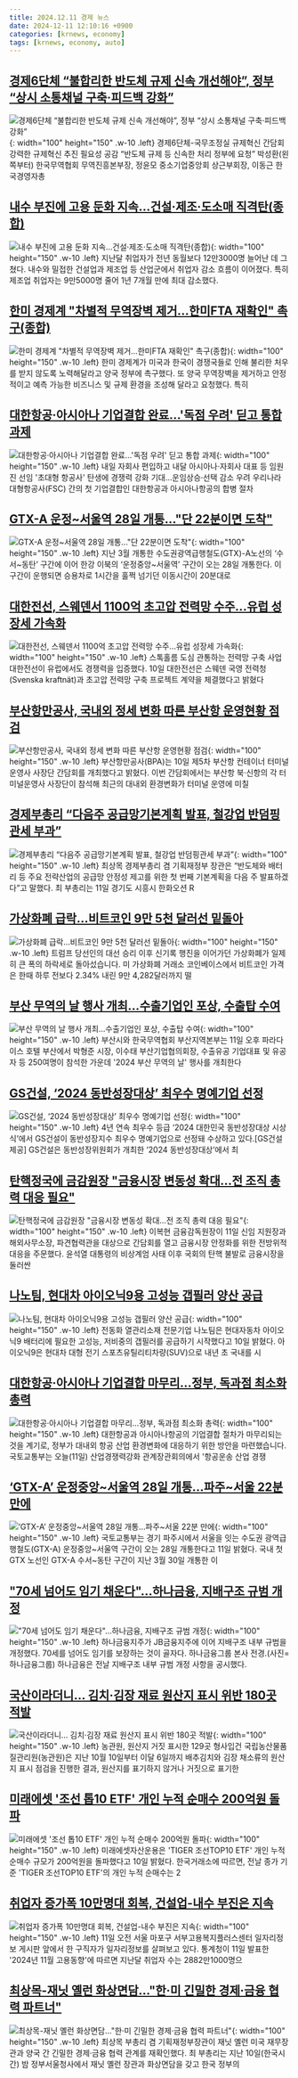 ```yaml
---
title: 2024.12.11 경제 뉴스
date: 2024-12-11 12:10:16 +0900
categories: [krnews, economy]
tags: [krnews, economy, auto]
---
```

## [경제6단체 “불합리한 반도체 규제 신속 개선해야”, 정부 “상시 소통채널 구축·피드백 강화”](https://n.news.naver.com/mnews/article/016/0002400438)

![경제6단체 “불합리한 반도체 규제 신속 개선해야”, 정부 “상시 소통채널 구축·피드백 강화”](https://mimgnews.pstatic.net/image/origin/016/2024/12/11/2400438.jpg?type=nf220_150){: width="100" height="150" .w-10 .left}
경제6단체-국무조정실 규제혁신 간담회 강력한 규제혁신 추진 필요성 공감 “반도체 규제 등 신속한 처리 정부에 요청” 박성환(왼쪽부터) 한국무역협회 무역진흥본부장, 정윤모 중소기업중앙회 상근부회장, 이동근 한국경영자총

## [내수 부진에 고용 둔화 지속…건설·제조·도소매 직격탄(종합)](https://n.news.naver.com/mnews/article/277/0005515289)

![내수 부진에 고용 둔화 지속…건설·제조·도소매 직격탄(종합)](https://mimgnews.pstatic.net/image/origin/277/2024/12/11/5515289.jpg?type=nf220_150){: width="100" height="150" .w-10 .left}
지난달 취업자가 전년 동월보다 12만3000명 늘어난 데 그쳤다. 내수와 밀접한 건설업과 제조업 등 산업군에서 취업자 감소 흐름이 이어졌다. 특히 제조업 취업자는 9만5000명 줄어 1년 7개월 만에 최대 감소했다.

## [한미 경제계 "차별적 무역장벽 제거…한미FTA 재확인" 촉구(종합)](https://n.news.naver.com/mnews/article/018/0005903601)

![한미 경제계 "차별적 무역장벽 제거…한미FTA 재확인" 촉구(종합)](https://mimgnews.pstatic.net/image/origin/018/2024/12/11/5903601.jpg?type=nf220_150){: width="100" height="150" .w-10 .left}
한미 경제계가 미국과 한국이 경쟁국들로 인해 불리한 처우를 받지 않도록 노력해달라고 양국 정부에 촉구했다. 또 양국 무역장벽을 제거하고 안정적이고 예측 가능한 비즈니스 및 규제 환경을 조성해 달라고 요청했다. 특히

## [대한항공·아시아나 기업결합 완료…'독점 우려' 딛고 통합 과제](https://n.news.naver.com/mnews/article/001/0015098340)

![대한항공·아시아나 기업결합 완료…'독점 우려' 딛고 통합 과제](https://mimgnews.pstatic.net/image/origin/001/2024/12/11/15098340.jpg?type=nf220_150){: width="100" height="150" .w-10 .left}
내일 자회사 편입하고 내달 아시아나·자회사 대표 등 임원진 선임 '초대형 항공사' 탄생에 경쟁력 강화 기대…운임상승·선택 감소 우려 우리나라 대형항공사(FSC) 간의 첫 기업결합인 대한항공과 아시아나항공의 합병 절차

## [GTX-A 운정~서울역 28일 개통..."단 22분이면 도착"](https://n.news.naver.com/mnews/article/025/0003407036)

![GTX-A 운정~서울역 28일 개통..."단 22분이면 도착"](https://mimgnews.pstatic.net/image/origin/025/2024/12/11/3407036.jpg?type=nf220_150){: width="100" height="150" .w-10 .left}
지난 3월 개통한 수도권광역급행철도(GTX)-A노선의 ‘수서~동탄’ 구간에 이어 한강 이북의 ‘운정중앙~서울역’ 구간이 오는 28일 개통한다. 이 구간이 운행되면 승용차로 1시간을 훌쩍 넘기던 이동시간이 20분대로

## [대한전선, 스웨덴서 1100억 초고압 전력망 수주...유럽 성장세 가속화](https://n.news.naver.com/mnews/article/009/0005411195)

![대한전선, 스웨덴서 1100억 초고압 전력망 수주...유럽 성장세 가속화](https://mimgnews.pstatic.net/image/origin/009/2024/12/10/5411195.jpg?type=nf220_150){: width="100" height="150" .w-10 .left}
스톡홀름 도심 관통하는 전력망 구축 사업 대한전선이 유럽에서도 경쟁력을 입증했다. 10일 대한전선은 스웨덴 국영 전력청(Svenska kraftnät)과 초고압 전력망 구축 프로젝트 계약을 체결했다고 밝혔다

## [부산항만공사, 국내외 정세 변화 따른 부산항 운영현황 점검](https://n.news.naver.com/mnews/article/421/0007959272)

![부산항만공사, 국내외 정세 변화 따른 부산항 운영현황 점검](https://mimgnews.pstatic.net/image/origin/421/2024/12/10/7959272.jpg?type=nf220_150){: width="100" height="150" .w-10 .left}
부산항만공사(BPA)는 10일 제5차 부산항 컨테이너 터미널 운영사 사장단 간담회를 개최했다고 밝혔다. 이번 간담회에서는 부산항 북·신항의 각 터미널운영사 사장단이 참석해 최근의 대내외 환경변화가 터미널 운영에 미칠

## [경제부총리 “다음주 공급망기본계획 발표, 철강업 반덤핑관세 부과”](https://n.news.naver.com/mnews/article/277/0005515278)

![경제부총리 “다음주 공급망기본계획 발표, 철강업 반덤핑관세 부과”](https://mimgnews.pstatic.net/image/origin/277/2024/12/11/5515278.jpg?type=nf220_150){: width="100" height="150" .w-10 .left}
최상목 경제부총리 겸 기획재정부 장관은 “반도체와 배터리 등 주요 전략산업의 공급망 안정성 제고를 위한 첫 번째 기본계획을 다음 주 발표하겠다”고 말했다. 최 부총리는 11일 경기도 시흥시 한화오션 R

## [가상화폐 급락...비트코인 9만 5천 달러선 밑돌아](https://n.news.naver.com/mnews/article/052/0002126088)

![가상화폐 급락...비트코인 9만 5천 달러선 밑돌아](https://mimgnews.pstatic.net/image/origin/052/2024/12/11/2126088.jpg?type=nf220_150){: width="100" height="150" .w-10 .left}
트럼프 당선인의 대선 승리 이후 신기록 행진을 이어가던 가상화폐가 일제히 큰 폭의 하락세로 돌아섰습니다. 미 가상화폐 거래소 코인베이스에서 비트코인 가격은 한때 하루 전보다 2.34% 내린 9만 4,282달러까지 떨

## [부산 무역의 날 행사 개최…수출기업인 포상, 수출탑 수여](https://n.news.naver.com/mnews/article/014/0005280488)

![부산 무역의 날 행사 개최…수출기업인 포상, 수출탑 수여](https://mimgnews.pstatic.net/image/origin/014/2024/12/11/5280488.jpg?type=nf220_150){: width="100" height="150" .w-10 .left}
부산시와 한국무역협회 부산지역본부는 11일 오후 파라다이스 호텔 부산에서 박형준 시장, 이수태 부산기업협의회장, 수출유공 기업대표 및 유공자 등 250여명이 참석한 가운데 '2024 부산 무역의 날' 행사를 개최한다

## [GS건설, ‘2024 동반성장대상’ 최우수 명예기업 선정](https://n.news.naver.com/mnews/article/016/0002400479)

![GS건설, ‘2024 동반성장대상’ 최우수 명예기업 선정](https://mimgnews.pstatic.net/image/origin/016/2024/12/11/2400479.jpg?type=nf220_150){: width="100" height="150" .w-10 .left}
4년 연속 최우수 등급 ‘2024 대한민국 동반성장대상 시상식’에서 GS건설이 동반성장지수 최우수 명예기업으로 선정돼 수상하고 있다.[GS건설 제공] GS건설은 동반성장위원회가 개최한 ‘2024 동반성장대상’에서 최

## [탄핵정국에 금감원장 "금융시장 변동성 확대…전 조직 총력 대응 필요"](https://n.news.naver.com/mnews/article/277/0005515302)

![탄핵정국에 금감원장 "금융시장 변동성 확대…전 조직 총력 대응 필요"](https://mimgnews.pstatic.net/image/origin/277/2024/12/11/5515302.jpg?type=nf220_150){: width="100" height="150" .w-10 .left}
이복현 금융감독원장이 11일 신임 지원장과 해외사무소장, 파견협력관을 대상으로 간담회를 열고 금융시장 안정화를 위한 전방위적 대응을 주문했다. 윤석열 대통령의 비상계엄 사태 이후 국회의 탄핵 불발로 금융시장을 둘러싼

## [나노팀, 현대차 아이오닉9용 고성능 갭필러 양산 공급](https://n.news.naver.com/mnews/article/003/0012953223)

![나노팀, 현대차 아이오닉9용 고성능 갭필러 양산 공급](https://mimgnews.pstatic.net/image/origin/003/2024/12/10/12953223.jpg?type=nf220_150){: width="100" height="150" .w-10 .left}
전동화 열관리소재 전문기업 나노팀은 현대자동차 아이오닉9 배터리에 필요한 고성능, 저비중의 갭필러를 공급하기 시작했다고 10일 밝혔다. 아이오닉9은 현대차 대형 전기 스포츠유틸리티차량(SUV)으로 내년 초 국내를 시

## [대한항공·아시아나 기업결합 마무리…정부, 독과점 최소화 총력](https://n.news.naver.com/mnews/article/374/0000415119)

![대한항공·아시아나 기업결합 마무리…정부, 독과점 최소화 총력](https://mimgnews.pstatic.net/image/origin/374/2024/12/11/415119.jpg?type=nf220_150){: width="100" height="150" .w-10 .left}
대한항공과 아시아나항공의 기업결합 절차가 마무리되는 것을 계기로, 정부가 대내외 항공 산업 환경변화에 대응하기 위한 방안을 마련했습니다. 국토교통부는 오늘(11일) 산업경쟁력강화 관계장관회의에서 '항공운송 산업 경쟁

## [‘GTX-A’ 운정중앙~서울역 28일 개통…파주~서울 22분 만에](https://n.news.naver.com/mnews/article/028/0002721039)

![‘GTX-A’ 운정중앙~서울역 28일 개통…파주~서울 22분 만에](https://mimgnews.pstatic.net/image/origin/028/2024/12/11/2721039.jpg?type=nf220_150){: width="100" height="150" .w-10 .left}
국토교통부는 경기 파주시에서 서울을 잇는 수도권 광역급행철도(GTX-A) 운정중앙~서울역 구간이 오는 28일 개통한다고 11일 밝혔다. 국내 첫 GTX 노선인 GTX-A 수서~동탄 구간이 지난 3월 30일 개통한 이

## ["70세 넘어도 임기 채운다"…하나금융, 지배구조 규범 개정](https://n.news.naver.com/mnews/article/018/0005903776)

!["70세 넘어도 임기 채운다"…하나금융, 지배구조 규범 개정](https://mimgnews.pstatic.net/image/origin/018/2024/12/11/5903776.jpg?type=nf220_150){: width="100" height="150" .w-10 .left}
하나금융지주가 JB금융지주에 이어 지배구조 내부 규범을 개정했다. 70세를 넘어도 임기를 보장하는 것이 골자다. 하나금융그룹 본사 전경.(사진=하나금융그룹) 하나금융은 전날 지배구조 내부 규범 개정 사항을 공시했다.

## [국산이라더니… 김치·김장 재료 원산지 표시 위반 180곳 적발](https://n.news.naver.com/mnews/article/366/0001039096)

![국산이라더니… 김치·김장 재료 원산지 표시 위반 180곳 적발](https://mimgnews.pstatic.net/image/origin/366/2024/12/11/1039096.jpg?type=nf220_150){: width="100" height="150" .w-10 .left}
농관원, 원산지 거짓 표시한 129곳 형사입건 국립농산물품질관리원(농관원)은 지난 10월 10일부터 이달 6일까지 배추김치와 김장 채소류의 원산지 표시 점검을 진행한 결과, 원산지를 표기하지 않거나 거짓으로 표기한

## [미래에셋 '조선 톱10 ETF' 개인 누적 순매수 200억원 돌파](https://n.news.naver.com/mnews/article/079/0003968682)

![미래에셋 '조선 톱10 ETF' 개인 누적 순매수 200억원 돌파](https://mimgnews.pstatic.net/image/origin/079/2024/12/10/3968682.jpg?type=nf220_150){: width="100" height="150" .w-10 .left}
미래에셋자산운용은 'TIGER 조선TOP10 ETF' 개인 누적 순매수 규모가 200억원을 돌파했다고 10일 밝혔다. 한국거래소에 따르면, 전날 종가 기준 'TIGER 조선TOP10 ETF'의 개인 누적 순매수는 2

## [취업자 증가폭 10만명대 회복, 건설업-내수 부진은 지속](https://n.news.naver.com/mnews/article/003/0012954987)

![취업자 증가폭 10만명대 회복, 건설업-내수 부진은 지속](https://mimgnews.pstatic.net/image/origin/003/2024/12/11/12954987.jpg?type=nf220_150){: width="100" height="150" .w-10 .left}
11일 오전 서울 마포구 서부고용복지플러스센터 일자리정보 게시판 앞에서 한 구직자가 일자리정보를 살펴보고 있다. 통계청이 11일 발표한 '2024년 11월 고용동향'에 따르면 지난달 취업자 수는 2882만1000명으

## [최상목-재닛 옐런 화상면담…"한·미 긴밀한 경제·금융 협력 파트너"](https://n.news.naver.com/mnews/article/011/0004426124)

![최상목-재닛 옐런 화상면담…"한·미 긴밀한 경제·금융 협력 파트너"](https://mimgnews.pstatic.net/image/origin/011/2024/12/11/4426124.jpg?type=nf220_150){: width="100" height="150" .w-10 .left}
최상목 부총리 겸 기획재정부장관이 재닛 옐런 미국 재무장관과 양국 간 긴밀한 경제·금융 협력 관계를 재확인했다. 최 부총리는 지난 10일(한국시간) 밤 정부서울청사에서 재닛 옐런 장관과 화상면담을 갖고 한국 정부의


